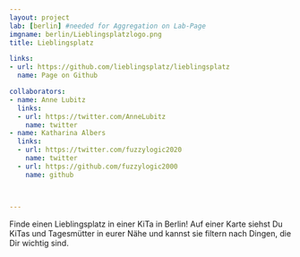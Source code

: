 ```yaml
---
layout: project
lab: [berlin] #needed for Aggregation on Lab-Page
imgname: berlin/Lieblingsplatzlogo.png
title: Lieblingsplatz

links:
- url: https://github.com/lieblingsplatz/lieblingsplatz
  name: Page on Github

collaborators:
- name: Anne Lubitz
  links:
  - url: https://twitter.com/AnneLubitz
    name: twitter
- name: Katharina Albers
  links:
  - url: https://twitter.com/fuzzylogic2020
    name: twitter
  - url: https://github.com/fuzzylogic2000
    name: github



---
```


Finde einen Lieblingsplatz in einer KiTa in Berlin! Auf einer Karte siehst Du KiTas und Tagesmütter in eurer Nähe und kannst sie filtern nach Dingen, die Dir wichtig sind.
